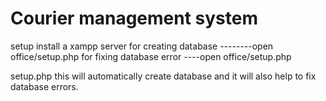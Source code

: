 # Courier management system

setup
  install a xampp server
  for creating database --------open office/setup.php
  for fixing database error ----open office/setup.php
  
  setup.php
    this will automatically create database and it will also help to fix database errors.
    
  
